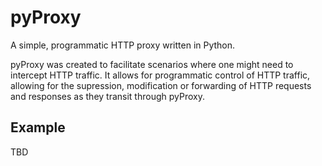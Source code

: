 # pyProxy

A simple, programmatic HTTP proxy written in Python.

pyProxy was created to facilitate scenarios where one might need to intercept
HTTP traffic. It allows for programmatic control of HTTP traffic, allowing for
the supression, modification or forwarding of HTTP requests and responses as
they transit through pyProxy.

## Example

TBD
